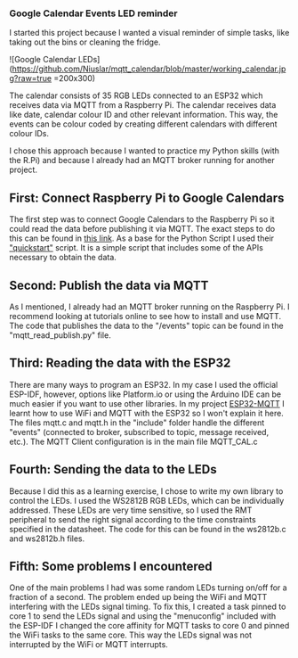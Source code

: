 ### Google Calendar Events LED reminder 



I started this project because I wanted a visual reminder of simple tasks, like taking out the bins 
or cleaning the fridge. 

![Google Calendar LEDs](https://github.com/Niuslar/mqtt_calendar/blob/master/working_calendar.jpg?raw=true =200x300)

The calendar consists of 35 RGB LEDs connected to an ESP32 which receives data via MQTT from a Raspberry Pi. The calendar receives data like date, calendar colour ID and other relevant information. This way, the events can be colour coded by creating different calendars with different colour IDs. 

I chose this approach because I wanted to practice my Python skills (with the R.Pi) and because I already had an MQTT broker running for another project. 

## First: Connect Raspberry Pi to Google Calendars 

The first step was to connect Google Calendars to the Raspberry Pi so it could read the data before publishing it via MQTT. The exact steps to do this can be found in [this link](https://developers.google.com/workspace/guides/getstarted-overview). As a base for the Python Script I used their ["quickstart"](https://developers.google.com/calendar/api/quickstart/python) script. It is a simple script that includes some of the APIs necessary to obtain the data. 

## Second: Publish the data via MQTT 

As I mentioned, I already had an MQTT broker running on the Raspberry Pi. I recommend looking at tutorials online to see how to install and use MQTT. The code that publishes the data to the "/events" topic can be found in the "mqtt_read_publish.py" file. 

## Third: Reading the data with the ESP32 

There are many ways to program an ESP32. In my case I used the official ESP-IDF, however, options like Platform.io or using the Arduino IDE can be much easier if you want to use other libraries. 
In my project [ESP32-MQTT](https://github.com/Niuslar/MQTT) I learnt how to use WiFi and MQTT with the ESP32 so I won't explain it here.
The files mqtt.c and mqtt.h in the "include" folder handle the different "events" (connected to broker, subscribed to topic, message received, etc.). The MQTT Client configuration is in the main file MQTT_CAL.c

## Fourth: Sending the data to the LEDs

Because I did this as a learning exercise, I chose to write my own library to control the LEDs. I used the WS2812B RGB LEDs, which can be individually addressed. These LEDs are very time sensitive, so I used the RMT peripheral to send the right signal according to the time constraints specified in the datasheet. The code for this can be found in the ws2812b.c and ws2812b.h files. 

## Fifth: Some problems I encountered 

One of the main problems I had was some random LEDs turning on/off for a fraction of a second. The problem ended up being the WiFi and MQTT interfering with the LEDs signal timing. To fix this, I created a task pinned to core 1 to send the LEDs signal and using the "menuconfig" included with the ESP-IDF I changed the core affinity for MQTT tasks to core 0 and pinned the WiFi tasks to the same core. This way the LEDs signal was not interrupted by the WiFi or MQTT interrupts. 


